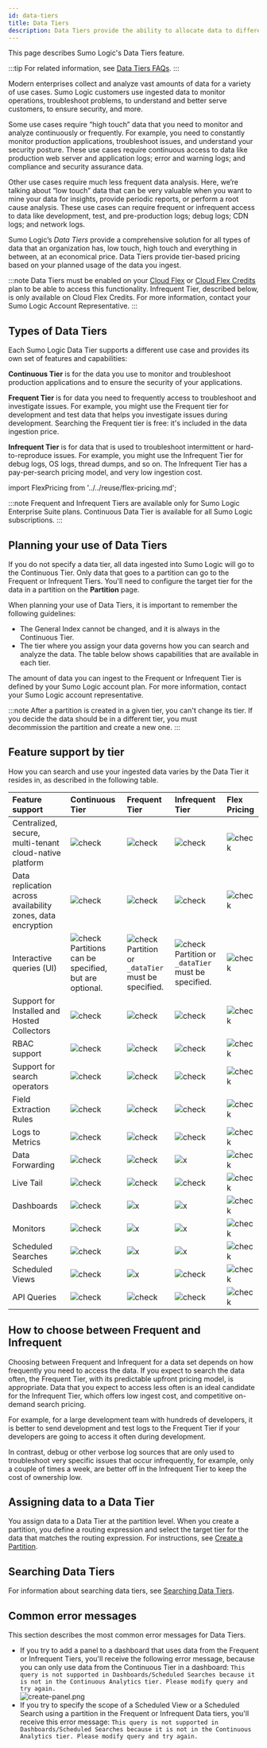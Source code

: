 ```yaml
---
id: data-tiers
title: Data Tiers
description: Data Tiers provide the ability to allocate data to different storage tiers based on frequency of access - Continuous, Frequent, Infrequent, and Flex.
---
```



This page describes Sumo Logic's Data Tiers feature.

:::tip
For related information, see [Data Tiers FAQs](data-tiers-faqs.md).
:::

Modern enterprises collect and analyze vast amounts of data for a variety of use cases. Sumo Logic customers use ingested data to monitor operations, troubleshoot problems, to understand and better serve customers, to ensure security, and more. 

Some use cases require “high touch” data that you need to monitor and analyze continuously or frequently. For example, you need to constantly monitor production applications, troubleshoot issues, and understand your security posture. These use cases require continuous access to data like production web server and application logs; error and warning logs; and compliance and security assurance data.

Other use cases require much less frequent data analysis. Here, we’re talking about “low touch” data that can be very valuable when you want to mine your data for insights, provide periodic reports, or perform a root cause analysis. These use cases can require frequent or infrequent access to data like development, test, and pre-production logs; debug logs; CDN logs; and network logs.

Sumo Logic’s *Data Tiers* provide a comprehensive solution for all types of data that an organization has, low touch, high touch and everything in between, at an economical price. Data Tiers provide tier-based pricing based on your planned usage of the data you ingest. 

:::note
Data Tiers must be enabled on your [Cloud Flex](/docs/manage/manage-subscription/cloud-flex-accounts.md) or [Cloud Flex Credits](/docs/manage/manage-subscription/cloud-flex-credits-accounts.md) plan to be able to access this functionality. Infrequent Tier, described below, is only available on Cloud Flex Credits. For more information, contact your Sumo Logic Account Representative.
:::

## Types of Data Tiers 

Each Sumo Logic Data Tier supports a different use case and provides its own set of features and capabilities: 

**Continuous Tier** is for the data you use to monitor and troubleshoot production applications and to ensure the security of your applications. 

**Frequent Tier** is for data you need to frequently access to troubleshoot and investigate issues. For example, you might use the Frequent tier for development and test data that helps you investigate issues during development. Searching the Frequent tier is free: it's included in the data ingestion price.

**Infrequent Tier** is for data that is used to troubleshoot intermittent or hard-to-reproduce issues. For example, you might use the Infrequent Tier for debug logs, OS logs, thread dumps, and so on. The Infrequent Tier has a pay-per-search pricing model, and very low ingestion cost.

import FlexPricing from '../../reuse/flex-pricing.md';

<FlexPricing/>

:::note
Frequent and Infrequent Tiers are available only for Sumo Logic Enterprise Suite plans. Continuous Data Tier is available for all Sumo Logic subscriptions.
:::

## Planning your use of Data Tiers 

If you do not specify a data tier, all data ingested into Sumo Logic will go to the Continuous Tier. Only data that goes to a partition can go to the Frequent or Infrequent Tiers. You'll need to configure the target tier for the data in a partition on the **Partition** page.

When planning your use of Data Tiers, it is important to remember the following guidelines:

* The General Index cannot be changed, and it is always in the Continuous Tier.
* The tier where you assign your data governs how you can search and analyze the data. The table below shows capabilities that are available in each tier. 

The amount of data you can ingest to the Frequent or Infrequent Tier is defined by your Sumo Logic account plan. For more information, contact your Sumo Logic account representative.

:::note
After a partition is created in a given tier, you can't change its tier. If you decide the data should be in a different tier, you must decommission the partition and create a new one.
:::

## Feature support by tier

How you can search and use your ingested data varies by the Data Tier it resides in, as described in the following table. 

| Feature support | Continuous Tier | Frequent Tier | Infrequent Tier | Flex Pricing
| :-- | :-- | :-- | :-- | :--
| Centralized, secure, multi-tenant cloud-native platform | ![check](/img/reuse/check.png) |![check](/img/reuse/check.png) |![check](/img/reuse/check.png) | ![check](/img/reuse/check.png)
| Data replication across availability zones, data encryption | ![check](/img/reuse/check.png) |![check](/img/reuse/check.png) |![check](/img/reuse/check.png) | ![check](/img/reuse/check.png)
| Interactive queries (UI) | ![check](/img/reuse/check.png)<br/>Partitions can be specified, but are optional. |![check](/img/reuse/check.png)<br/>Partition or `_dataTier` must be specified. |![check](/img/reuse/check.png)<br/>Partition or `_dataTier` must be specified. |![check](/img/reuse/check.png)
| Support for Installed and Hosted Collectors | ![check](/img/reuse/check.png) |![check](/img/reuse/check.png) |![check](/img/reuse/check.png) |![check](/img/reuse/check.png)
| RBAC support | ![check](/img/reuse/check.png) |![check](/img/reuse/check.png) |![check](/img/reuse/check.png) |![check](/img/reuse/check.png)
| Support for search operators | ![check](/img/reuse/check.png) |![check](/img/reuse/check.png) |![check](/img/reuse/check.png) |![check](/img/reuse/check.png)
| Field Extraction Rules | ![check](/img/reuse/check.png) |![check](/img/reuse/check.png) |![check](/img/reuse/check.png) |![check](/img/reuse/check.png)
| Logs to Metrics | ![check](/img/reuse/check.png) |![check](/img/reuse/check.png) |![check](/img/reuse/check.png) |![check](/img/reuse/check.png)
| Data Forwarding | ![check](/img/reuse/check.png) |![check](/img/reuse/check.png) |![x](/img/reuse/x.png) |![check](/img/reuse/check.png)
| Live Tail | ![check](/img/reuse/check.png) |![check](/img/reuse/check.png) |![check](/img/reuse/check.png) |![check](/img/reuse/check.png)
| Dashboards | ![check](/img/reuse/check.png) |![x](/img/reuse/x.png) |![x](/img/reuse/x.png) |![check](/img/reuse/check.png)
| Monitors | ![check](/img/reuse/check.png) |![x](/img/reuse/x.png) |![x](/img/reuse/x.png) |![check](/img/reuse/check.png)
| Scheduled Searches | ![check](/img/reuse/check.png) |![x](/img/reuse/x.png) |![x](/img/reuse/x.png) |![check](/img/reuse/check.png)
| Scheduled Views | ![check](/img/reuse/check.png) |![x](/img/reuse/x.png) |![check](/img/reuse/x.png) |![check](/img/reuse/check.png)
| API Queries |  ![check](/img/reuse/check.png) |![check](/img/reuse/check.png) |![check](/img/reuse/check.png) | ![check](/img/reuse/check.png)


## How to choose between Frequent and Infrequent 

Choosing between Frequent and Infrequent for a data set depends on how frequently you need to access the data. If you expect to search the data often, the Frequent Tier, with its predictable upfront pricing model, is appropriate. Data that you expect to access less often is an ideal candidate for the Infrequent Tier, which offers low ingest cost, and competitive on-demand search pricing.

For example, for a large development team with hundreds of developers, it is better to send development and test logs to the Frequent Tier if your developers are going to access it often during development. 

In contrast, debug or other verbose log sources that are only used to troubleshoot very specific issues that occur infrequently, for example, only a couple of times a week, are better off in the Infrequent Tier to keep the cost of ownership low.  

## Assigning data to a Data Tier

You assign data to a Data Tier at the partition level. When you create a partition, you define a routing expression and select the target tier for the data that matches the routing expression. For instructions, see [Create a Partition](/docs/manage/partitions-data-tiers/create-edit-partition).

## Searching Data Tiers 

For information about searching data tiers, see [Searching Data Tiers](searching-data-tiers.md).

## Common error messages

This section describes the most common error messages for Data Tiers.

* If you try to add a panel to a dashboard that uses data from the Frequent or Infrequent Tiers, you'll receive the following error message, because you can only use data from the Continuous Tier in a dashboard: `This query is not supported in Dashboards/Scheduled Searches because it is not in the Continuous Analytics tier. Please modify query and try again.`<br/>![create-panel.png](/img/partitions-data-tiers/no-dashboard-support.png)    
* If you try to specify the scope of a Scheduled View or a Scheduled Search using a partition in the Frequent or Infrequent Data tiers, you'll receive this error message: `This query is not supported in Dashboards/Scheduled Searches because it is not in the Continuous Analytics tier. Please modify query and try again.`
